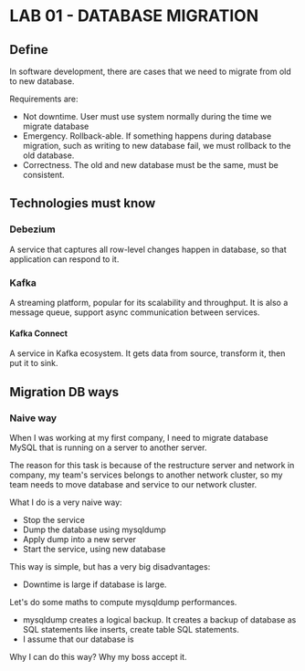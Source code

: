 # LAB 01 - DATABASE MIGRATION

## Define

In software development, there are cases that we need to migrate from old to new database.

Requirements are:

- Not downtime. User must use system normally during the time we migrate database
- Emergency. Rollback-able. If something happens during database migration, such as writing to new database fail, we
  must rollback to the old database.
- Correctness. The old and new database must be the same, must be consistent.

## Technologies must know

### Debezium

A service that captures all row-level changes happen in database, so that application can respond to it.

### Kafka

A streaming platform, popular for its scalability and throughput. 
It is also a message queue, support async communication between services.

#### Kafka Connect

A service in Kafka ecosystem. It gets data from source, transform it, then put it to sink.

## Migration DB ways

### Naive way

When I was working at my first company, I need to migrate database MySQL that is running on a server to another server. 

The reason for this task is because of the restructure server and network in company, my team's services belongs to another network cluster, so my team needs to move database and service to our network cluster.

What I do is a very naive way:
- Stop the service
- Dump the database using mysqldump
- Apply dump into a new server
- Start the service, using new database

This way is simple, but has a very big disadvantages:
- Downtime is large if database is large. 

Let's do some maths to compute mysqldump performances. 
- mysqldump creates a logical backup. It creates a backup of database as SQL statements like inserts, create table SQL statements.
- I assume that our database is 

Why I can do this way? Why my boss accept it.





